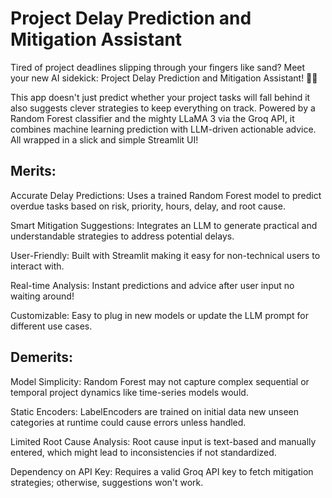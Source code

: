 # Project Delay Prediction and Mitigation Assistant

Tired of project deadlines slipping through your fingers like sand?
Meet your new AI sidekick: Project Delay Prediction and Mitigation Assistant! 🦸‍♂️

This app doesn't just predict whether your project tasks will fall behind  it also suggests clever strategies to keep everything on track.
Powered by a Random Forest classifier and the mighty LLaMA 3 via the Groq API, it combines machine learning prediction with LLM-driven actionable advice.
All wrapped in a slick and simple Streamlit UI!


## Merits:
Accurate Delay Predictions: Uses a trained Random Forest model to predict overdue tasks based on risk, priority, hours, delay, and root cause.

Smart Mitigation Suggestions: Integrates an LLM to generate practical and understandable strategies to address potential delays.

User-Friendly: Built with Streamlit  making it easy for non-technical users to interact with.

Real-time Analysis: Instant predictions and advice after user input  no waiting around!

Customizable: Easy to plug in new models or update the LLM prompt for different use cases.

## Demerits:
Model Simplicity: Random Forest may not capture complex sequential or temporal project dynamics like time-series models would.

Static Encoders: LabelEncoders are trained on initial data  new unseen categories at runtime could cause errors unless handled.

Limited Root Cause Analysis: Root cause input is text-based and manually entered, which might lead to inconsistencies if not standardized.

Dependency on API Key: Requires a valid Groq API key to fetch mitigation strategies; otherwise, suggestions won't work.



